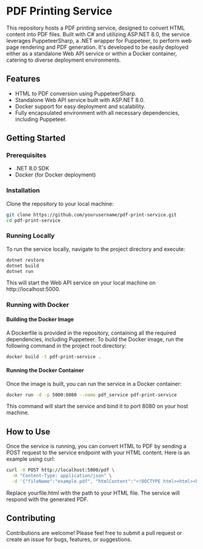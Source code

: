 # PDF Printing Service

This repository hosts a PDF printing service, designed to convert HTML content into PDF files. Built with C# and utilizing ASP.NET 8.0, the service leverages PuppeteerSharp, a .NET wrapper for Puppeteer, to perform web page rendering and PDF generation. It's developed to be easily deployed either as a standalone Web API service or within a Docker container, catering to diverse deployment environments.

## Features

- HTML to PDF conversion using PuppeteerSharp.
- Standalone Web API service built with ASP.NET 8.0.
- Docker support for easy deployment and scalability.
- Fully encapsulated environment with all necessary dependencies, including Puppeteer.

## Getting Started

### Prerequisites

- .NET 8.0 SDK
- Docker (for Docker deployment)

### Installation

Clone the repository to your local machine:

```bash
git clone https://github.com/yourusername/pdf-print-service.git
cd pdf-print-service
```

### Running Locally
To run the service locally, navigate to the project directory and execute:

```bash
dotnet restore
dotnet build
dotnet run
```

This will start the Web API service on your local machine on http://localhost:5000.

### Running with Docker

#### Building the Docker Image

A Dockerfile is provided in the repository, containing all the required dependencies, including Puppeteer. To build the Docker image, run the following command in the project root directory:

```bash
docker build -t pdf-print-service .
```

#### Running the Docker Container

Once the image is built, you can run the service in a Docker container:

```bash
docker run -d -p 5000:8080 --name pdf_service pdf-print-service
```

This command will start the service and bind it to port 8080 on your host machine.

## How to Use

Once the service is running, you can convert HTML to PDF by sending a POST request to the service endpoint with your HTML content. Here is an example using curl:

```bash
curl -X POST http://localhost:5000/pdf \
  -H "Content-Type: application/json" \
  -d '{"fileName":"example.pdf", "htmlContent":"<!DOCTYPE html><html><head><title>Test PDF</title></head><body><h1>Hello, World!</h1><p>This is a simple HTML document for PDF conversion.</p></body></html>"}'
```

Replace yourfile.html with the path to your HTML file. The service will respond with the generated PDF.

## Contributing

Contributions are welcome! Please feel free to submit a pull request or create an issue for bugs, features, or suggestions.